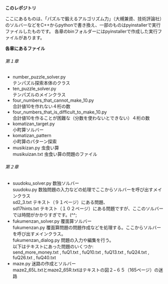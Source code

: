 **このレポジトリ**

ここにあるものは、「パズルで鍛えるアルゴリズム力」（大槻兼資、技術評論社）のソルバーなどをC++からpythonで書き換え、一部のものはpyinstallerで実行ファイルしたものです。
各章のbinフォルダーにはpyinstallerで作成した実行ファイルがあります。

**各章にあるファイル**
###### 第１章

* number_puzzle_solver.py <br>テンパズル探索本体のクラス
* ten_puzzle_solver.py <br>テンパズルのメインクラス
*  four_numbers_that_cannot_make_10.py <br>合計値10を作れない４桁の数
*  four_numbers_that_is_difficult_to_make_10.py <br>合計値10を作ることが困難な（分数を使わないとできない）４桁の数
*  komatizan_target.py <br>小町算ソルバー
*  komatizan_pattern <br>小町算のパターン探索
*    musikizan.py 虫食い算<br>musikuizan.txt 虫食い算の問題のファイル

###### 第２章
* suudoku_solver.py 数独ソルバー<br>suudoku.py 数独問題の入力などの処理でここからソルバーを呼び出すメインクラス<br>sd2_3.txt テキスト（９１ページ）にある問題、<br>sd17hints.txt テキスト（１０２ページ）にある問題ですが、ここのソルバーでは時間がかかりすぎです。(^^;
* fukumenzan_solver.py 覆面算ソルバー <br>fukumenzan.py 覆面算問題の問題作成などを処理する。ここからソルバーを呼び出すメインクラス。 <br> fukumenzan_dialog.py 問題の入力や編集を行う。<br>以下はテキストにあった問題のいくつか:<br>send_more_money.txt , fuQ1.txt , fuQ10.txt , fuQ13.txt , fuQ24.txt , fuQ26.txt , fuQ40.txt  
* maze.py 迷路の作成とソルバー<br>maze2_65L.txtとmaze2_65R.txtはテキストの図２−６５（165ページ）の迷路